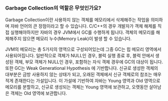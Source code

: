 ### Garbage Collection의 역할은 무엇인가요?
 
 Garbage Collection이란 사용하지 않는 객체를 메모리에서 삭제해주는 작업을 의미하며 자바 언어의 큰 장점이라고 할 수 있습니다.
 C/C++의 경우 개발자가 객체 해제를 직접 실행해야하지만 자바의 경우 JVM에서 GC를 수행하게 됩니다.
 객체의 메모리를 해제해주지 않으면 메모리 누수(Memory Leak)이 발생 할 수 있습니다.
 
 JVM의 메모리는 총 5가지의 영역으로 구성되어있는데 그중 GC는 힙 메모리 영역에서 사용되어집니다.
 일반적으로 객체가 NULL인 경우, 블럭 실행 종료 후, 블럭 안에서 생성된 객체, 부모 객체가 NULL인 경우, 포함하는 자식 객체 경우에 GC의 대상이 됩니다.
 또한 GC는 Weak Generational Hypothesis 에 기반합니다. 신규로 생성한 객체의 대부분은 금방 사용하지 않는 상태가 되고, 오래된 객체에서 신규 객체로의 참조는 매우 적게 존재한다는 가설입니다.
 이 가설에 기반하여 자바는 Young 영역과 Old 영역으로 메모리를 분할하고, 신규로 생성되는 객체는 Young 영역에 보관하고, 오랫동안 살아남은 객체는 Old 영역에 보관합니다.